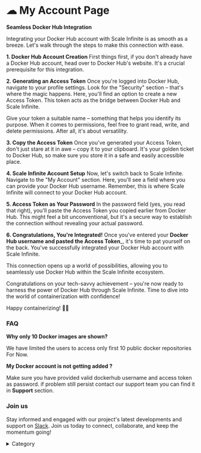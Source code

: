 

# ☁ My Account Page

**Seamless Docker Hub Integration**

Integrating your Docker Hub account with Scale Infinite is as smooth as a breeze. Let's walk through the steps to make this connection with ease.

**1. Docker Hub Account Creation** First things first, if you don't already have a Docker Hub account, head over to Docker Hub's website. It's a crucial prerequisite for this integration.


**2. Generating an Access Token** Once you're logged into Docker Hub, navigate to your profile settings. Look for the "Security" section – that's where the magic happens. Here, you'll find an option to create a new Access Token. This token acts as the bridge between Docker Hub and Scale Infinite.


Give your token a suitable name – something that helps you identify its purpose. When it comes to permissions, feel free to grant read, write, and delete permissions. After all, it's about versatility.

**3. Copy the Access Token** Once you've generated your Access Token, don't just stare at it in awe – copy it to your clipboard. It's your golden ticket to Docker Hub, so make sure you store it in a safe and easily accessible place.

**4. Scale Infinite Account Setup** Now, let's switch back to Scale Infinite. Navigate to the "My Account" section. Here, you'll see a field where you can provide your Docker Hub username. Remember, this is where Scale Infinite will connect to your Docker Hub account.

**5. Access Token as Your Password** In the password field (yes, you read that right), you'll paste the Access Token you copied earlier from Docker Hub. This might feel a bit unconventional, but it's a secure way to establish the connection without revealing your actual password.

**6. Congratulations, You're Integrated!** Once you've entered your **Docker Hub username and pasted the Access Token**_, it's time to pat yourself on the back. You've successfully integrated your Docker Hub account with Scale Infinite.

This connection opens up a world of possibilities, allowing you to seamlessly use Docker Hub within the Scale Infinite ecosystem.

Congratulations on your tech-savvy achievement – you're now ready to harness the power of Docker Hub through Scale Infinite. Time to dive into the world of containerization with confidence!

Happy containerizing! 🐳✨

### FAQ

**Why only 10 Docker images are shown?**

We have limited the users to access only first 10 public docker repositories For Now.

**My Docker account is not getting added ?**

Make sure you have provided valid dockerhub username and access token as password. if problem still persist contact our support team you can find it in **Support** section.

### Join us

Stay informed and engaged with our project's latest developments and support on [Slack](https://app.slack.com/client/T04QS32JX6E/C04QKEWE146). Join us today to connect, collaborate, and keep the momentum going! &#x20;

<details>

<summary>Category</summary>

Kubernetes, cloud computing, DevOps, cloud services, hosting platform, container orchestration, cloud infrastructure, cloud deployment, cloud management, cloud technology, cloud solutions, my account page

</details>
